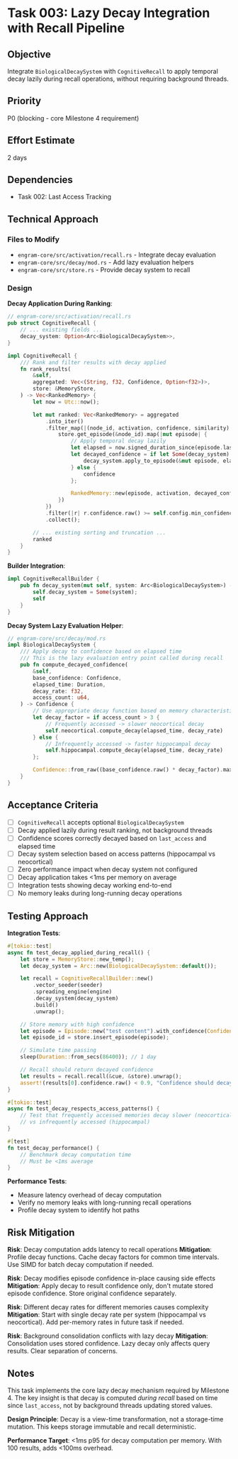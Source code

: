 # Task 003: Lazy Decay Integration with Recall Pipeline

## Objective
Integrate `BiologicalDecaySystem` with `CognitiveRecall` to apply temporal decay lazily during recall operations, without requiring background threads.

## Priority
P0 (blocking - core Milestone 4 requirement)

## Effort Estimate
2 days

## Dependencies
- Task 002: Last Access Tracking

## Technical Approach

### Files to Modify
- `engram-core/src/activation/recall.rs` - Integrate decay evaluation
- `engram-core/src/decay/mod.rs` - Add lazy evaluation helpers
- `engram-core/src/store.rs` - Provide decay system to recall

### Design

**Decay Application During Ranking**:
```rust
// engram-core/src/activation/recall.rs
pub struct CognitiveRecall {
    // ... existing fields ...
    decay_system: Option<Arc<BiologicalDecaySystem>>,
}

impl CognitiveRecall {
    /// Rank and filter results with decay applied
    fn rank_results(
        &self,
        aggregated: Vec<(String, f32, Confidence, Option<f32>)>,
        store: &MemoryStore,
    ) -> Vec<RankedMemory> {
        let now = Utc::now();

        let mut ranked: Vec<RankedMemory> = aggregated
            .into_iter()
            .filter_map(|(node_id, activation, confidence, similarity)| {
                store.get_episode(&node_id).map(|mut episode| {
                    // Apply temporal decay lazily
                    let elapsed = now.signed_duration_since(episode.last_access);
                    let decayed_confidence = if let Some(decay_system) = &self.decay_system {
                        decay_system.apply_to_episode(&mut episode, elapsed.to_std().unwrap())
                    } else {
                        confidence
                    };

                    RankedMemory::new(episode, activation, decayed_confidence, similarity, &self.config)
                })
            })
            .filter(|r| r.confidence.raw() >= self.config.min_confidence)
            .collect();

        // ... existing sorting and truncation ...
        ranked
    }
}
```

**Builder Integration**:
```rust
impl CognitiveRecallBuilder {
    pub fn decay_system(mut self, system: Arc<BiologicalDecaySystem>) -> Self {
        self.decay_system = Some(system);
        self
    }
}
```

**Decay System Lazy Evaluation Helper**:
```rust
// engram-core/src/decay/mod.rs
impl BiologicalDecaySystem {
    /// Apply decay to confidence based on elapsed time
    /// This is the lazy evaluation entry point called during recall
    pub fn compute_decayed_confidence(
        &self,
        base_confidence: Confidence,
        elapsed_time: Duration,
        decay_rate: f32,
        access_count: u64,
    ) -> Confidence {
        // Use appropriate decay function based on memory characteristics
        let decay_factor = if access_count > 3 {
            // Frequently accessed -> slower neocortical decay
            self.neocortical.compute_decay(elapsed_time, decay_rate)
        } else {
            // Infrequently accessed -> faster hippocampal decay
            self.hippocampal.compute_decay(elapsed_time, decay_rate)
        };

        Confidence::from_raw((base_confidence.raw() * decay_factor).max(0.0).min(1.0))
    }
}
```

## Acceptance Criteria

- [ ] `CognitiveRecall` accepts optional `BiologicalDecaySystem`
- [ ] Decay applied lazily during result ranking, not background threads
- [ ] Confidence scores correctly decayed based on `last_access` and elapsed time
- [ ] Decay system selection based on access patterns (hippocampal vs neocortical)
- [ ] Zero performance impact when decay system not configured
- [ ] Decay application takes <1ms per memory on average
- [ ] Integration tests showing decay working end-to-end
- [ ] No memory leaks during long-running decay operations

## Testing Approach

**Integration Tests**:
```rust
#[tokio::test]
async fn test_decay_applied_during_recall() {
    let store = MemoryStore::new_temp();
    let decay_system = Arc::new(BiologicalDecaySystem::default());

    let recall = CognitiveRecallBuilder::new()
        .vector_seeder(seeder)
        .spreading_engine(engine)
        .decay_system(decay_system)
        .build()
        .unwrap();

    // Store memory with high confidence
    let episode = Episode::new("test content").with_confidence(Confidence::from_raw(0.9));
    let episode_id = store.insert_episode(episode);

    // Simulate time passing
    sleep(Duration::from_secs(86400)); // 1 day

    // Recall should return decayed confidence
    let results = recall.recall(&cue, &store).unwrap();
    assert!(results[0].confidence.raw() < 0.9, "Confidence should decay over time");
}

#[tokio::test]
async fn test_decay_respects_access_patterns() {
    // Test that frequently accessed memories decay slower (neocortical)
    // vs infrequently accessed (hippocampal)
}

#[test]
fn test_decay_performance() {
    // Benchmark decay computation time
    // Must be <1ms average
}
```

**Performance Tests**:
- Measure latency overhead of decay computation
- Verify no memory leaks with long-running recall operations
- Profile decay system to identify hot paths

## Risk Mitigation

**Risk**: Decay computation adds latency to recall operations
**Mitigation**: Profile decay functions. Cache decay factors for common time intervals. Use SIMD for batch decay computation if needed.

**Risk**: Decay modifies episode confidence in-place causing side effects
**Mitigation**: Apply decay to result confidence only, don't mutate stored episode confidence. Store original confidence separately.

**Risk**: Different decay rates for different memories causes complexity
**Mitigation**: Start with single decay rate per system (hippocampal vs neocortical). Add per-memory rates in future task if needed.

**Risk**: Background consolidation conflicts with lazy decay
**Mitigation**: Consolidation uses stored confidence. Lazy decay only affects query results. Clear separation of concerns.

## Notes

This task implements the core lazy decay mechanism required by Milestone 4. The key insight is that decay is computed *during recall* based on time since `last_access`, not by background threads updating stored values.

**Design Principle**: Decay is a view-time transformation, not a storage-time mutation. This keeps storage immutable and recall deterministic.

**Performance Target**: <1ms p95 for decay computation per memory. With 100 results, adds <100ms overhead.
